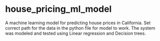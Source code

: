 # house_pricing_ml_model
A machine learning model for predicting house prices in California.
Set correct path for the data in the python file for model to work.
The system was modeled and tested using Linear regression and Decision trees.

